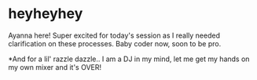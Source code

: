 # heyheyhey

Ayanna here! Super excited for today's session as I really needed clarification on these processes. Baby coder now, soon to be pro.

*And for a lil' razzle dazzle..
I am a DJ in my mind, let me get my hands on my own mixer and it's OVER!